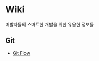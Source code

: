 # Wiki
머발자들의 스마트한 개발을 위한 유용한 정보들

## Git
- [Git Flow](https://github.com/mergeplus/Wiki/blob/main/Git/Git%20Flow.md)

